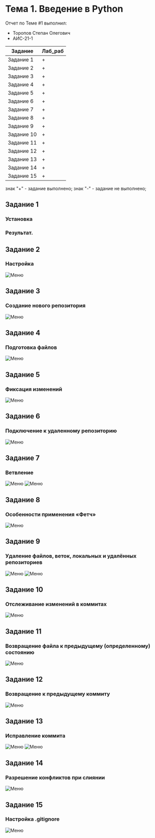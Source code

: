 # Тема 1. Введение в Python
Отчет по Теме #1 выполнил:
- Торопов Степан Олегович
- АИС-21-1

| Задание | Лаб_раб | 
| ------ | ------ | 
| Задание 1 | + |
| Задание 2 | + |
| Задание 3 | + |
| Задание 4 | + |
| Задание 5 | + |
| Задание 6 | + |
| Задание 7 | + |
| Задание 8 | + |
| Задание 9 | + |
| Задание 10 | + |
| Задание 11 | + |
| Задание 12 | + |
| Задание 13 | + |
| Задание 14 | + |
| Задание 15 | + |

знак "+" - задание выполнено; знак "-" - задание не выполнено;

## Задание 1
### Установка

### Результат.

## Задание 2
### Настройка
![Меню](https://github.com/Esphend/Software_Engineering/blob/Topic_1/pic/01.png)

## Задание 3
### Создание нового репозитория
![Меню](https://github.com/Esphend/Software_Engineering/blob/Topic_1/pic/02.png)
  
## Задание 4
### Подготовка файлов
![Меню](https://github.com/Esphend/Software_Engineering/blob/Topic_1/pic/03.png)

## Задание 5
### Фиксация изменений
![Меню](https://github.com/Esphend/Software_Engineering/blob/Topic_1/pic/04.png)

## Задание 6
### Подключение к удаленному репозиторию
![Меню](https://github.com/Esphend/Software_Engineering/blob/Topic_1/pic/05.png)

## Задание 7
### Ветвление
![Меню](https://github.com/Esphend/Software_Engineering/blob/Topic_1/pic/06.png)
![Меню](https://github.com/Esphend/Software_Engineering/blob/Topic_1/pic/07.png)

## Задание 8
### Особенности применения «Фетч»
![Меню](https://github.com/Esphend/Software_Engineering/blob/Topic_1/pic/Screenshot_1.png)

## Задание 9
### Удаление файлов, веток, локальных и удалённых репозиториев
![Меню](https://github.com/Esphend/Software_Engineering/blob/Topic_1/pic/08.png)
![Меню](https://github.com/Esphend/Software_Engineering/blob/Topic_1/pic/09.png)

## Задание 10
### Отслеживание изменений в коммитах
![Меню](https://github.com/Esphend/Software_Engineering/blob/Topic_1/pic/10.png)

## Задание 11
### Возвращение файла к предыдущему (определенному) состоянию
![Меню](https://github.com/Esphend/Software_Engineering/blob/Topic_1/pic/11.png)

## Задание 12
### Возвращение к предыдущему коммиту
![Меню](https://github.com/Esphend/Software_Engineering/blob/Topic_1/pic/12.png)
  
## Задание 13
### Исправление коммита
![Меню](https://github.com/Esphend/Software_Engineering/blob/Topic_1/pic/13.png)
![Меню](https://github.com/Esphend/Software_Engineering/blob/Topic_1/pic/14.png)
  
## Задание 14
### Разрешение конфликтов при слиянии
![Меню](https://github.com/Esphend/Software_Engineering/blob/Topic_1/pic/15.png)

  
## Задание 15
### Настройка .gitignore
![Меню](https://github.com/Esphend/Software_Engineering/blob/Topic_1/pic/16.png)
